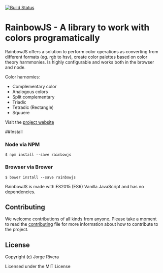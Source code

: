 [![Build Status](https://travis-ci.org/jorgeriv/RainbowJS.svg?branch=next)](https://travis-ci.org/jorgeriv/RainbowJS)
# RainbowJS - A library to work with colors programatically

RainbowJS offers a solution to perform color operations as converting from different formats (eg. rgb to hsv), create color palettes based on color theory harmmonies. Is highly configurable and works both in the browser and node.

Color harnomies:
- Complementary color
- Analogous colors
- Split complementary
- Triadic
- Tetradic (Rectangle)
- Squuere

Visit the [project website](http://jorgeriv.github.io/RainbowJS/)

##Install

### Node via NPM
```
$ npm install --save rainbowjs
```

### Browser via Brower
```
$ bower install --save rainbowjs
```
RainbowJS is made with ES2015 (ES6) Vanilla JavaScript and has no dependencies.

## Contributing
We welcome contributions of all kinds from anyone. Please take a moment to read the [contributing](https://github.com/jorgeriv/rainbow/blob/master/CONTRIBUTTING.md) file
for more information about how to contribute to the project.

## License
Copyright (c) Jorge Rivera

Licensed under the MIT License
